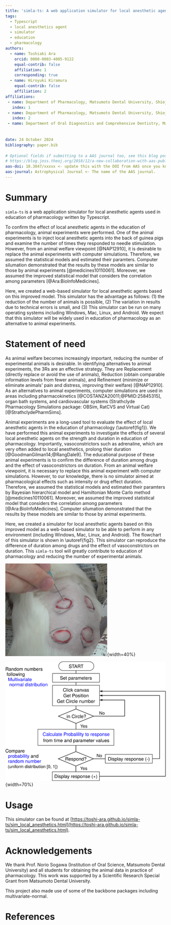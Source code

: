 ```yaml
---
title: 'simla-ts: A web application simulator for local anesthetic agents used in education of pharmacology written by Typescript'
tags:
  - Typescript
  - local anesthetics agent
  - simulator
  - education
  - pharmacology
authors:
  - name: Toshiaki Ara
    orcid: 0000-0003-4005-9122
    equal-contrib: false
    affiliation: 1
    corresponding: true
  - name: Hiroyuki Kiramura
    equal-contrib: false
    affiliation: 2
affiliations:
 - name: Department of Pharmacology, Matsumoto Dental University, Shiojiri, Nagano, Japan
   index: 1
 - name: Department of Pharmacology, Matsumoto Dental University, Shiojiri, Nagano, Japan
   index: 2
 - name: Department of Oral Diagnostics and Comprehensive Dentistry, Matsumoto Dental University Hospital, Shiojiri, Nagano, Japan


date: 24 October 2024
bibliography: paper.bib

# Optional fields if submitting to a AAS journal too, see this blog post:
# https://blog.joss.theoj.org/2018/12/a-new-collaboration-with-aas-publishing
aas-doi: 10.3847/xxxxx <- update this with the DOI from AAS once you know it.
aas-journal: Astrophysical Journal <- The name of the AAS journal.
---
```


# Summary
`simla-ts` is a web application simulator for local anesthetic agents
used in education of pharmacology written by Typescript.

To confirm the effect of local anesthetic agents
 in the education of pharmacology,
 animal experiments were performed.
One of the animal experiments is to inject local anesthetic agents
 into the back of guinea pigs and
 examine the number of times they responded to needle stimulation.
However,
 from an animal welfare viewpoint [@NAP12910],
 it is desirable to replace the animal experiments with computer simulations.
Therefore,
 we assumed the statistical models and estimated their paramters.
Computer silumation demonstrated that
 the results by these models are similar to those by animal experiments
 [@medicines10110061].
Moreover,
 we assumed the improved statistical model
  that considers the correlation among parameters [@Ara:BioInfoMedicines].

Here,
 we created a web-based simulator for local anesthetic agents
  based on this improved model.
This simulator has the advantage as follows:
(1) the reduction of the number of animals is possible,
(2) The variation in results due to technical errors is small,
 and
(3) This simulator can be run on many operating systems
 including Windows, Mac, Linux, and Android.
We expect that
 this simulator will be widely used in education of pharmacology
 as an alternative to animal experiments.


# Statement of need
As animal welfare becomes increasingly important,
 reducing the number of experimental animals is desirable.
In identifying
 alternatives to animal experiments,
 the 3Rs are an effective strategy.
They are Replacement (directly replace or avoid the use of animals),
 Reduction (obtain comparable information levels from fewer animals), and
 Refinement (minimize or eliminate animals' pain and distress,
 improving their welfare) [@NAP12910].
As an
 alternatives to animal experiments,
 computer simulations are used in areas
 including pharmacokinetics [@COSTANZA20011;@PMID:25845315],
 organ bath systems, and cardiovascular systems
 (Strathclyde Pharmacology Simulations package: OBSim, RatCVS and Virtual Cat)
 [@StrathclydePharmSims].

Animal experiments are a long-used tool
 to evaluate the effect of local anesthetic agents
 in the education of pharmacology
 (\autoref{fig1}).
We have performed this animal experiments
 to investigate the effects of several local anesthetic agents
 on the strength and duration in education of pharmacology.
Importantly,
 vasoconstrictors such as adrenaline,
  which are very often added to local anesthetics,
  prolong thier duration
 [@GoodmanGilman14;@RangDale9].
The educational purpose of these animal experiments is
 to confirm the difference of duration among drugs
  and the effect of vasoconstrictors on duration.
From an animal welfare viewpoint,
 it is necessary to replace this animal experiment
 with computer simulations.
However, to our knowledge,
 there is no simulator aimed at pharmacological effects
 such as intensity or drug effect duration.
Therefore,
 we assumed the statistical models and estimated their paramters
 by Bayesian hierarchical model and Hamiltonian Monte Carlo method
 [@medicines10110061].
Moreover,
 we assumed the improved statistical model
  that considers the correlation among parameters [@Ara:BioInfoMedicines].
Computer silumation demonstrated that
 the results by these models are similar to those by animal experiments.

Here,
 we created a simulator for local anesthetic agents
  based on this improved model
  as a web-based simulator to be able to perform in any environment
  (including Windows, Mac, Linux, and Android).
The flowchart of this simulator is shown in \autoref{fig2}.
This simulator can reproduce
 the difference of duration among drugs
  and the effect of vasoconstrictors on duration.
This `simla-ts` tool will greatly contribute to
 education of pharmacology and
 reducing the number of experimental animals.


![Animal experiment using guinea pig. Stimulating with needle the area where the local anesthetic agent was injected, and the number to respond was counted.\label{fig1}](Fig/Fig1.png){width=40%}

![Flowchart of this simulator.\label{fig2}](Fig/Fig2.png){width=70%}


# Usage
This simulator can be found at
 [https://toshi-ara.github.io/simla-ts/sim_local_anesthetics.html](https://toshi-ara.github.io/simla-ts/sim_local_anesthetics.html).


# Acknowledgements
We thank Prof. Norio Sogawa
 (Institution of Oral Science, Matsumoto Dental University)
  and
 all students for obtaining the animal data in practice of pharmacology.
This work was supported by
 a Scientific Research Special Grant from Matsumoto Dental University.

This project also made use of some of the backbone packages
 including multivariate-normal.


# References
